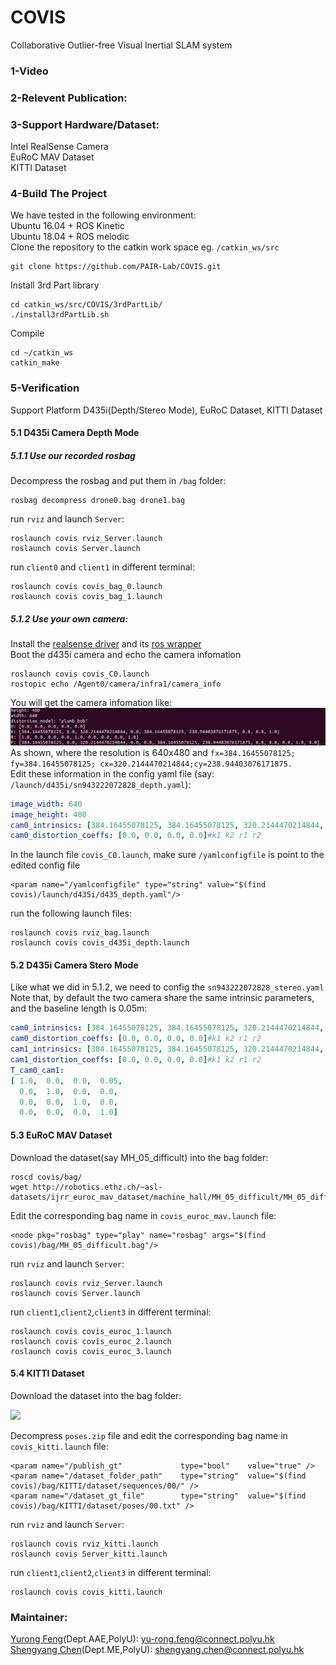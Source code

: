 #  COVIS
Collaborative Outlier-free Visual Inertial SLAM system
### 1-Video




### 2-Relevent Publication:

### 3-Support Hardware/Dataset:
Intel RealSense Camera <br />
EuRoC MAV Dataset <br />
KITTI Dataset <br />

### 4-Build The Project
We have tested in the following environment: <br />
Ubuntu 16.04 + ROS Kinetic <br />
Ubuntu 18.04 + ROS melodic <br />
Clone the repository to the catkin work space eg. `/catkin_ws/src`
````
git clone https://github.com/PAIR-Lab/COVIS.git
````
Install 3rd Part library
````
cd catkin_ws/src/COVIS/3rdPartLib/
./install3rdPartLib.sh
````
Compile
````
cd ~/catkin_ws
catkin_make
````
### 5-Verification
Support Platform D435i(Depth/Stereo Mode), EuRoC Dataset, KITTI Dataset
#### 5.1 D435i Camera Depth Mode
##### 5.1.1 Use our recorded rosbag 

Decompress the rosbag and put them in ````/bag```` folder:
````
rosbag decompress drone0.bag drone1.bag
````
run ````rviz```` and launch ````Server````:
````
roslaunch covis rviz_Server.launch 
roslaunch covis Server.launch 
````
run ````client0```` and ````client1```` in different terminal:
````
roslaunch covis covis_bag_0.launch 
roslaunch covis covis_bag_1.launch 
````
##### 5.1.2 Use your own camera:
Install the [realsense driver](https://github.com/IntelRealSense/librealsense) and its [ros wrapper](https://github.com/IntelRealSense/realsense-ros) <br />
Boot the d435i camera and echo the camera infomation
````
roslaunch covis covis_C0.launch 
rostopic echo /Agent0/camera/infra1/camera_info
````
You will get the camera infomation like:
<img src="others/camera_info.png">
As shown, where the resolution is 640x480 and `fx=384.16455078125; fy=384.16455078125; cx=320.2144470214844;cy=238.94403076171875.` <br />
Edit these information in the config yaml file (say: `/launch/d435i/sn943222072828_depth.yaml`):
```yaml
image_width: 640
image_height: 480
cam0_intrinsics: [384.16455078125, 384.16455078125, 320.2144470214844, 238.94403076171875]#fx fy cx cy
cam0_distortion_coeffs: [0.0, 0.0, 0.0, 0.0]#k1 k2 r1 r2
```
In the launch file ````covis_C0.launch````, make sure ````/yamlconfigfile```` is point to the edited config file
````
<param name="/yamlconfigfile" type="string" value="$(find covis)/launch/d435i/d435_depth.yaml"/>
````
run the following launch files:
````
roslaunch covis rviz_bag.launch
roslaunch covis covis_d435i_depth.launch
````
#### 5.2 D435i Camera Stero Mode
Like what we did in 5.1.2, we need to config the `sn943222072828_stereo.yaml` <br />
Note that, by default the two camera share the same intrinsic parameters, and the baseline length is 0.05m:
```yaml
cam0_intrinsics: [384.16455078125, 384.16455078125, 320.2144470214844, 238.94403076171875]#fx fy cx cy
cam0_distortion_coeffs: [0.0, 0.0, 0.0, 0.0]#k1 k2 r1 r2
cam1_intrinsics: [384.16455078125, 384.16455078125, 320.2144470214844, 238.94403076171875]#fx fy cx cy
cam1_distortion_coeffs: [0.0, 0.0, 0.0, 0.0]#k1 k2 r1 r2
T_cam0_cam1:
[ 1.0,  0.0,  0.0,  0.05,
  0.0,  1.0,  0.0,  0.0,
  0.0,  0.0,  1.0,  0.0,
  0.0,  0.0,  0.0,  1.0]

```

#### 5.3 EuRoC MAV Dataset
Download the dataset(say MH_05_difficult) into the bag folder:
````
roscd covis/bag/
wget http://robotics.ethz.ch/~asl-datasets/ijrr_euroc_mav_dataset/machine_hall/MH_05_difficult/MH_05_difficult.bag
````
Edit the corresponding bag name in `covis_euroc_mav.launch` file:
````
<node pkg="rosbag" type="play" name="rosbag" args="$(find covis)/bag/MH_05_difficult.bag"/>
````
run ````rviz```` and launch ````Server````:
````
roslaunch covis rviz_Server.launch 
roslaunch covis Server.launch 
````
run ````client1````,````client2````,````client3```` in different terminal:
````
roslaunch covis covis_euroc_1.launch
roslaunch covis covis_euroc_2.launch
roslaunch covis covis_euroc_3.launch
````

#### 5.4 KITTI Dataset
Download the dataset into the bag folder:

<img src="https://github.com/Ttoto/img_bed/blob/main/COVIS/kitti_sc.png" width="250"> 

Decompress `poses.zip` file and edit the corresponding bag name in `covis_kitti.launch` file:
````
<param name="/publish_gt"             type="bool"    value="true" />
<param name="/dataset_folder_path"    type="string"  value="$(find covis)/bag/KITTI/dataset/sequences/00/" />
<param name="/dataset_gt_file"        type="string"  value="$(find covis)/bag/KITTI/dataset/poses/00.txt" />
````
run ````rviz```` and launch ````Server````:
````
roslaunch covis rviz_kitti.launch 
roslaunch covis Server_kitti.launch 
````
run ````client1````,````client2````,````client3```` in different terminal:
````
roslaunch covis covis_kitti.launch

````

### Maintainer:
[Yurong Feng](https://www.polyu.edu.hk/researchgrp/cywen/index.php/en/people/current-members.html)(Dept.AAE,PolyU): yu-rong.feng@connect.polyu.hk <br />
[Shengyang Chen](https://www.polyu.edu.hk/researchgrp/cywen/index.php/en/people/alumni.html)(Dept.ME,PolyU): shengyang.chen@connect.polyu.hk <br />


